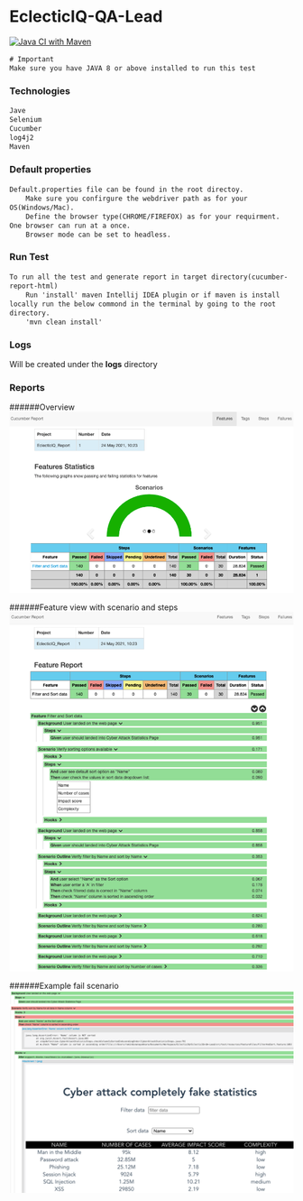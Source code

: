 # EclecticIQ-QA-Lead

[![Java CI with Maven](https://github.com/executeautomation/SeleniumWithCucucumber/actions/workflows/maven_new.yml/badge.svg?branch=master)](https://github.com/executeautomation/SeleniumWithCucucumber/actions/workflows/maven_new.yml)

~~~~
# Important
Make sure you have JAVA 8 or above installed to run this test
~~~~

### Technologies
    Jave
    Selenium
    Cucumber
    log4j2
    Maven

### Default properties
    Default.properties file can be found in the root directoy.
        Make sure you confirgure the webdriver path as for your OS(Windows/Mac).
        Define the browser type(CHROME/FIREFOX) as for your requirment. One browser can run at a once.
        Browser mode can be set to headless.

### Run Test
    To run all the test and generate report in target directory(cucumber-report-html)
        Run 'install' maven Intellij IDEA plugin or if maven is install locally run the below commond in the terminal by going to the root directory.
        'mvn clean install'

### Logs
Will be created under the **logs** directory

### Reports

######Overview
![img.png](img.png)

######Feature view with scenario and steps
![img_1.png](img_1.png)

######Example fail scenario
![img_2.png](img_2.png)
    